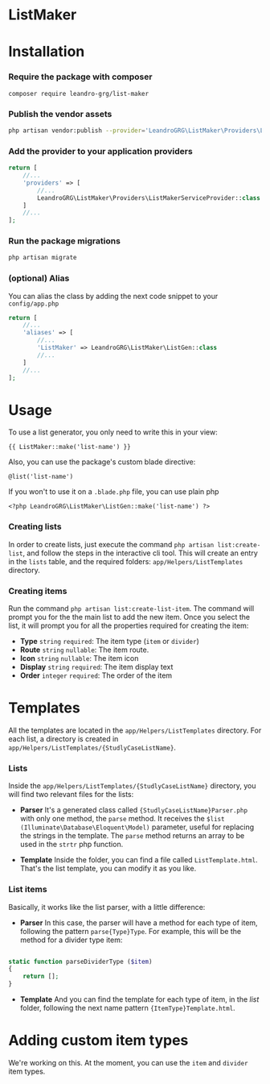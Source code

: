 # ListMaker

# Installation

### Require the package with composer
```
composer require leandro-grg/list-maker
```

### Publish the vendor assets
```bash
php artisan vendor:publish --provider='LeandroGRG\ListMaker\Providers\ListMakerServiceProvider'
```

### Add the provider to your application providers
```php
return [
    //...
    'providers' => [
        //...
        LeandroGRG\ListMaker\Providers\ListMakerServiceProvider::class
    ]
    //...
];
```

### Run the package migrations
```bash
php artisan migrate
```

### (optional) Alias
You can alias the class by adding the next code snippet to your `config/app.php`
```php
return [
    //...
    'aliases' => [
        //...
        'ListMaker' => LeandroGRG\ListMaker\ListGen::class
        //...
    ]
    //...
];
```

# Usage

To use a list generator, you only need to write this in your view:
```blade
{{ ListMaker::make('list-name') }}
```
Also, you can use the package's custom blade directive:
```blade
@list('list-name')
```
If you won't to use it on a `.blade.php` file, you can use plain php
```
<?php LeandroGRG\ListMaker\ListGen::make('list-name') ?>
```

### Creating lists
In order to create lists, just execute the command `php artisan list:create-list`,
and follow the steps in the interactive cli tool.
This will create an entry in the `lists` table, and the required folders:
`app/Helpers/ListTemplates` directory.

### Creating items
Run the command `php artisan list:create-list-item`. The command will prompt you for
the the main list to add the new item. Once you select the list, it will prompt you
for all the properties required for creating the item:
* **Type** `string` `required`: The item type (`item` or `divider`)
* **Route** `string` `nullable`: The item route.
* **Icon** `string` `nullable`: The item icon
* **Display** `string` `required`: The item display text
* **Order** `integer` `required`: The order of the item

# Templates
All the templates are located in the `app/Helpers/ListTemplates` directory.
For each list, a directory is created in `app/Helpers/ListTemplates/{StudlyCaseListName}`.

### Lists
Inside the `app/Helpers/ListTemplates/{StudlyCaseListName}` directory, you will
find two relevant files for the lists:
* **Parser**
    It's a generated class called `{StudlyCaseListName}Parser.php` with only one method,
    the `parse` method. It receives the `$list (Illuminate\Database\Eloquent\Model)`
    parameter, useful for replacing the strings in the template.
    The `parse` method returns an array to be used in the `strtr` php function.

* **Template**
    Inside the folder, you can find a file called `ListTemplate.html`. That's the
    list template, you can modify it as you like.

### List items
Basically, it works like the list parser, with a little difference:
* **Parser**
    In this case, the parser will have a method for each type of item, following the
    pattern `parse{Type}Type`. For example, this will be the method for a divider
    type item:
```php

static function parseDividerType ($item)
{
    return [];
}
```

* **Template**
    And you can find the template for each type of item, in the *list* folder,
    following the next name pattern `{ItemType}Template.html`.

# Adding custom item types
We're working on this. At the moment, you can use the `item` and `divider` item types.

